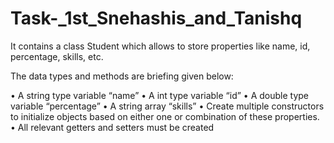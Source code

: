 # Task-_1st_Snehashis_and_Tanishq
It contains a class Student which allows to store properties like name, id, percentage, skills, etc.

The data types and methods are briefing given below:

•	A string type variable “name”
•	A int type variable “id”
•	A double type variable “percentage”
•	A string array “skills”
•	Create multiple constructors to initialize objects based on either one or combination of these properties.
•	All relevant getters and setters must be created

